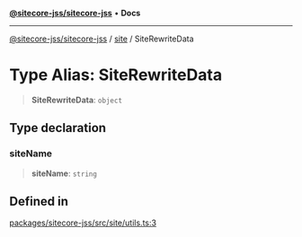 [**@sitecore-jss/sitecore-jss**](../../README.md) • **Docs**

***

[@sitecore-jss/sitecore-jss](../../README.md) / [site](../README.md) / SiteRewriteData

# Type Alias: SiteRewriteData

> **SiteRewriteData**: `object`

## Type declaration

### siteName

> **siteName**: `string`

## Defined in

[packages/sitecore-jss/src/site/utils.ts:3](https://github.com/Sitecore/jss/blob/dee092415f12bcdad68eb71976eb7c8871273c91/packages/sitecore-jss/src/site/utils.ts#L3)
